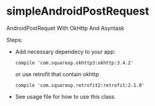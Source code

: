# simpleAndroidPostRequest
AndroidPostRequet With OkHttp And Asyntask 

Steps:

- Add necessary dependecy to your app:

    ```compile 'com.squareup.okhttp3:okhttp:3.4.2'```
    
    or use retrofit that contain okhttp
    
    ```compile 'com.squareup.retrofit2:retrofit:2.1.0'```
    
    
- See usage file for how to use this class. 
    
    
    
